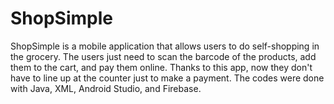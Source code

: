 # ShopSimple
ShopSimple is a mobile application that allows users to do self-shopping in the grocery. The users just need to scan the barcode of the products, add them to the cart, and pay them online. Thanks to this app, now they don't have to line up at the counter just to make a payment. The codes were done with Java, XML, Android Studio, and Firebase.
